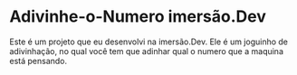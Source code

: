 # Adivinhe-o-Numero imersão.Dev

Este é um projeto que eu desenvolvi na imersão.Dev.
Ele é um joguinho de adivinhação, no qual você tem que adinhar qual o numero que a maquina está pensando.
